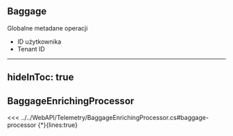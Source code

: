 ## Baggage

Globalne metadane operacji

<v-clicks>

- ID użytkownika
- Tenant ID

</v-clicks>

<!--
- Kolekcja klucz-wartość
    - możliwe obiekty złożone
- Domyślnie nie używany w śladach, OTEL zapewnie jedynie propagację
- Należy uważać co jest tam zawierane ponieważ dane mogą się gromadzić
-->

---
hideInToc: true
---
## BaggageEnrichingProcessor

<<< ../../WebAPI/Telemetry/BaggageEnrichingProcessor.cs#baggage-processor {*}{lines:true}
